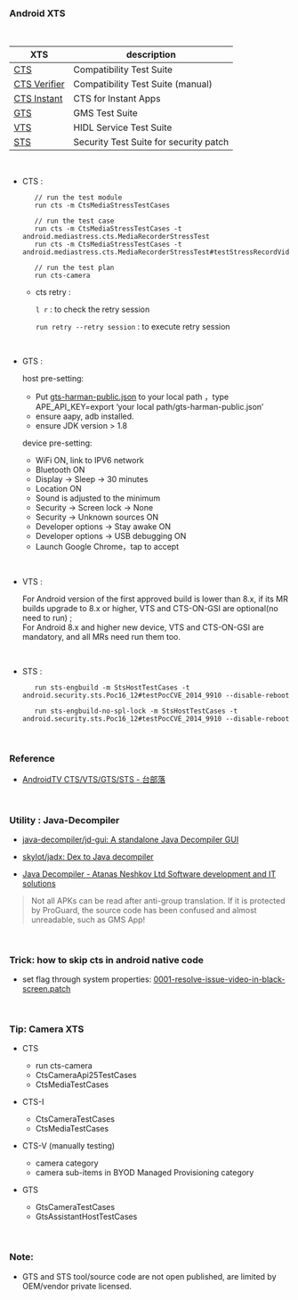 
### Android XTS

<br/>

| XTS  | description |
| ------------- | ------------- |
| [CTS](https://source.android.com/compatibility/cts)  | Compatibility Test Suite  |
| [CTS Verifier](https://source.android.com/compatibility/cts/verifier)  | Compatibility Test Suite (manual)    |
| [CTS Instant](https://source.android.com/compatibility/cts/cts-instant)  | CTS for Instant Apps  |
| [GTS](https://www.google.com/search?rlz=1C1GCEU_zh-TWTW892TW892&sxsrf=ALeKk02eBIbx6LyVNKMNiPSiHHSNrzDiHw%3A1590399842164&ei=YpPLXuvNCaO9mAWRnJ7IAg&q=android+GTS&oq=android+GTS&gs_lcp=CgZwc3ktYWIQAzIECCMQJzICCAAyAggAMgIIADIFCAAQywEyBQgAEMsBMgIIADIECAAQHjIECAAQHjIECAAQHlDBlQFYgZgBYJqcAWgAcAB4AIABNogBjgGSAQEzmAEAoAEBqgEHZ3dzLXdpeg&sclient=psy-ab&ved=0ahUKEwjrhpKN3c7pAhWjHqYKHRGOBykQ4dUDCAw&uact=5)  | GMS Test Suite  |
| [VTS](https://source.android.com/compatibility/vts)  | HIDL Service Test Suite  |
| [STS](https://www.google.com/search?rlz=1C1GCEU_zh-TWTW892TW892&sxsrf=ALeKk02iUxZOZzeBJpKAZq8b1S3L_v_3Ng%3A1590400008373&ei=CJTLXpq2FuTRmAWvnI7ADQ&q=android+STS&oq=android+STS&gs_lcp=CgZwc3ktYWIQAzIECCMQJzICCAAyAggAMgYIABAHEB4yBggAEAcQHjIICAAQBxAKEB4yBwgAEAoQywEyBQgAEMsBMgcIABAKEMsBMggIABAHEAoQHjoECAAQRzoECAAQQzoECAAQCjoICAAQBxAFEB46BwgjELACECc6BAgAEA1QpEVY401gw1BoAHACeACAATmIAY4DkgEBOJgBAKABAaoBB2d3cy13aXo&sclient=psy-ab&ved=0ahUKEwia2rLc3c7pAhXkKKYKHS-OA9gQ4dUDCAw&uact=5)  | Security Test Suite for security patch |

<br/>

- CTS :

    ```
       // run the test module
       run cts -m CtsMediaStressTestCases

       // run the test case
       run cts -m CtsMediaStressTestCases -t android.mediastress.cts.MediaRecorderStressTest
       run cts -m CtsMediaStressTestCases -t android.mediastress.cts.MediaRecorderStressTest#testStressRecordVideoAndPlayback

       // run the test plan
       run cts-camera
    ```

    - cts retry :

        `l r` : to check the retry session

        `run retry --retry session` : to execute retry session

<br/>

- GTS :

  host pre-setting:
  - Put [gts-harman-public.json](./gts-harman-public.json) to your local path ，type APE_API_KEY=export ‘your local path/gts-harman-public.json’
  - ensure aapy, adb installed.
  - ensure JDK version > 1.8

  device pre-setting:
  - WiFi ON, link to IPV6 network
  - Bluetooth ON
  - Display → Sleep → 30 minutes
  - Location ON
  - Sound is adjusted to the minimum
  - Security → Screen lock → None
  - Security → Unknown sources ON
  - Developer options → Stay awake ON
  - Developer options → USB debugging ON
  - Launch Google Chrome，tap to accept

<br/>

- VTS :

     For Android version of the first approved build is lower than 8.x, if its MR builds upgrade to 8.x or higher, VTS and CTS-ON-GSI are optional(no need to run) ; <br>
     For Android 8.x and higher new device, VTS and CTS-ON-GSI are mandatory, and all MRs need run them too.


<br/>

- STS :

    ```
       run sts-engbuild -m StsHostTestCases -t android.security.sts.Poc16_12#testPocCVE_2014_9910 --disable-reboot

       run sts-engbuild-no-spl-lock -m StsHostTestCases -t android.security.sts.Poc16_12#testPocCVE_2014_9910 --disable-reboot
    ```




<br>

### Reference

- [AndroidTV CTS/VTS/GTS/STS - 台部落](https://www.twblogs.net/a/5d085150bd9eee1e5c8111d9)


<br>

### Utility : Java-Decompiler

- [java-decompiler/jd-gui: A standalone Java Decompiler GUI](https://github.com/java-decompiler/jd-gui)

- [skylot/jadx: Dex to Java decompiler](https://github.com/skylot/jadx)

- [Java Decompiler - Atanas Neshkov Ltd Software development and IT solutions](http://www.neshkov.com/)

> Not all APKs can be read after anti-group translation. If it is protected by ProGuard, the source code has been confused and almost unreadable, such as GMS App!



<br>


### Trick: how to skip cts in android native code

  - set flag through system properties: [0001-resolve-issue-video-in-black-screen.patch](./0001-resolve-issue-video-in-black-screen.patch)


<br>

### Tip: Camera XTS

  - CTS
    - run cts-camera
    - CtsCameraApi25TestCases
    - CtsMediaTestCases

  - CTS-I
    - CtsCameraTestCases
    - CtsMediaTestCases

  - CTS-V (manually testing)
    - camera category
    - camera sub-items in BYOD Managed Provisioning category

  - GTS
    - GtsCameraTestCases
    - GtsAssistantHostTestCases
    

<br>

### Note: 

 - GTS and STS tool/source code are not open published, are limited by OEM/vendor private licensed.
